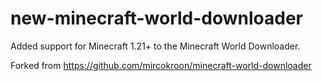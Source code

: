 # new-minecraft-world-downloader
Added support for Minecraft 1.21+ to the Minecraft World Downloader.

Forked from https://github.com/mircokroon/minecraft-world-downloader
